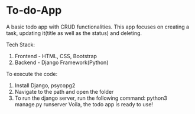 # To-do-App

A basic todo app with CRUD functionalities. This app focuses on creating a task, updating it(title as well as the status) and deleting.

Tech Stack: 
1. Frontend - HTML, CSS, Bootstrap
2. Backend - Django Framework(Python)

To execute the code:
1. Install Django, psycopg2
2. Navigate to the path and open the folder
3. To run the django server, run the following command:
    python3 manage.py runserver
Voila, the todo app is ready to use!
